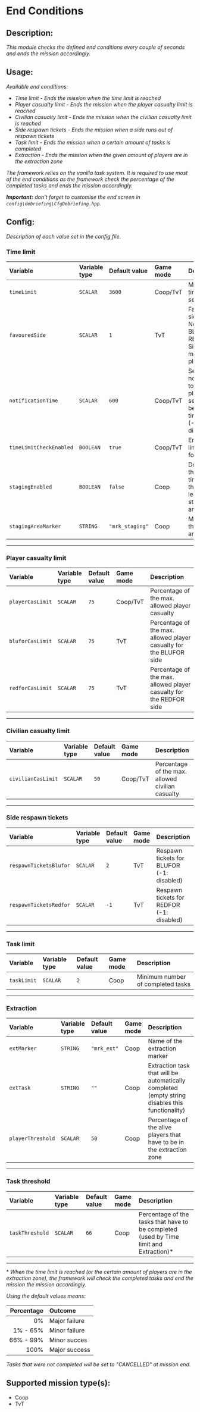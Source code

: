 # End Conditions
## Description:
_This module checks the defined end conditions every couple of seconds and ends the mission accordingly._

## Usage:
_Available end conditions:_
 - _Time limit - Ends the mission when the time limit is reached_
 - _Player casualty limit - Ends the mission when the player casualty limit is reached_
 - _Civilian casualty limit - Ends the mission when the civilian casualty limit is reached_
 - _Side respawn tickets - Ends the mission when a side runs out of respawn tickets_
 - _Task limit - Ends the mission when a certain amount of tasks is completed_
 - _Extraction - Ends the mission when the given amount of players are in the extraction zone_

_The framework relies on the vanilla task system. It is required to use most of the end conditions as the framework check the percentage of the completed tasks and ends the mission accordingly._

_**Important:** don't forget to customise the end screen in `config\debriefing\CfgDebriefing.hpp`._

## Config:
_Description of each value set in the config file._

### **Time limit**
| Variable                | Variable type | Default value   | Game mode  | Description                                                                       |
|:----------------------- |:------------- |:--------------- |:---------- |:--------------------------------------------------------------------------------- |
| `timeLimit`             | `SCALAR`      | `3600`          | Coop/TvT   | Mission time limit in seconds                                                     |
| `favouredSide`          | `SCALAR`      | `1`             | TvT        | Favoured side (0: None, 1: BLUFOR, 2: REDFOR, 3: Side with more players)          |
| `notificationTime`      | `SCALAR`      | `600`           | Coop/TvT   | Send a notification to each player X seconds before the time limit (-1: disabled) |
| `timeLimitCheckEnabled` | `BOOLEAN`     | `true`          | Coop/TvT   | Enable time limit check for players                                               |
| `stagingEnabled`        | `BOOLEAN`     | `false`         | Coop       | Don't start the mission timer until the players leave the staging area            |
| `stagingAreaMarker`     | `STRING`      | `"mrk_staging"` | Coop       | Marker for the staging area                                                       |
---
### **Player casualty limit**
| Variable         | Variable type | Default value | Game mode  | Description                                                        |
|:---------------- |:------------- |:------------- |:---------- |:------------------------------------------------------------------ |
| `playerCasLimit` | `SCALAR`      | `75`          | Coop/TvT   | Percentage of the max. allowed player casualty                     |
| `bluforCasLimit` | `SCALAR`      | `75`          | TvT        | Percentage of the max. allowed player casualty for the BLUFOR side |
| `redforCasLimit` | `SCALAR`      | `75`          | TvT        | Percentage of the max. allowed player casualty for the REDFOR side |
---
### **Civilian casualty limit**
| Variable           | Variable type | Default value | Game mode | Description                                      |
|:------------------ |:------------- |:------------- |:--------- |:------------------------------------------------ |
| `civilianCasLimit` | `SCALAR`      | `50`          | Coop/TvT  | Percentage of the max. allowed civilian casualty |
---
### **Side respawn tickets**
| Variable               | Variable type | Default value | Game mode | Description                               |
|:---------------------- |:------------- |:------------- |:--------- |:----------------------------------------- |
| `respawnTicketsBlufor` | `SCALAR`      | `2`           | TvT       | Respawn tickets for BLUFOR (-1: disabled) |
| `respawnTicketsRedfor` | `SCALAR`      | `-1`          | TvT       | Respawn tickets for REDFOR (-1: disabled) |
---
### **Task limit**
| Variable    | Variable type | Default value | Game mode | Description                       |
|:----------- |:------------- |:------------- |:--------- |:--------------------------------- |
| `taskLimit` | `SCALAR`      | `2`           | Coop      | Minimum number of completed tasks |
---
### **Extraction**
| Variable          | Variable type | Default value | Game mode | Description                                                                                     |
|:----------------- |:------------- |:------------- |:--------- |:----------------------------------------------------------------------------------------------- |
| `extMarker`       | `STRING`      | `"mrk_ext"`   | Coop      | Name of the extraction marker                                                                   |
| `extTask`         | `STRING`      | `""`          | Coop      | Extraction task that will be automatically completed (empty string disables this functionality) |
| `playerThreshold` | `SCALAR`      | `50`          | Coop      | Percentage of the alive players that have to be in the extraction zone                          |
---
### **Task threshold**
| Variable          | Variable type | Default value | Game mode | Description                                                                            |
|:----------------- |:------------- |:------------- |:--------- |:-------------------------------------------------------------------------------------- |
| `taskThreshold`   | `SCALAR`      | `66`          | Coop      | Percentage of the tasks that have to be completed (used by Time limit and Extraction)* |
---

\* _When the time limit is reached (or the certain amount of players are in the extraction zone), the framework will check the completed tasks and end the mission the mission accordingly._

_Using the default values means:_

| Percentage | Outcome       |
| ---------: |:------------- |
| 0%         | Major failure |
| 1% - 65%   | Minor failure |
| 66% - 99%  | Minor succes  |
| 100%       | Major success |

_Tasks that were not completed will be set to "CANCELLED" at mission end._

## Supported mission type(s):
 - Coop
 - TvT
